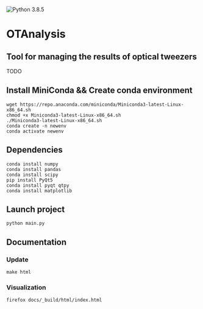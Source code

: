 ![Python 3.8.5](https://img.shields.io/badge/Python-3.8.5-blue.svg)

# OTAnalysis

## Tool for managing the results of optical tweezers
TODO

## Install MiniConda && Create conda environment
```{}
wget https://repo.anaconda.com/miniconda/Miniconda3-latest-Linux-x86_64.sh
chmod +x Miniconda3-latest-Linux-x86_64.sh
./Miniconda3-latest-Linux-x86_64.sh
conda create -n newenv
conda activate newenv

```
## Dependencies
```{}
conda install numpy
conda install pandas
conda install scipy
pip install PyQt5
conda install pyqt qtpy
conda install matplotlib
```

## Launch project
```{}
python main.py
```

## Documentation

### Update
```{}
make html
```

### Visualization
```{}
firefox docs/_build/html/index.html
```

